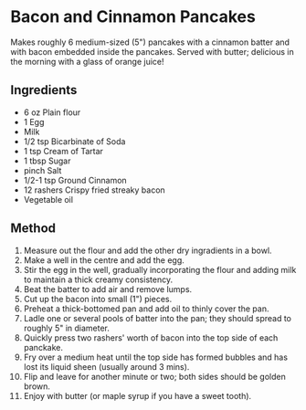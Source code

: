 Bacon and Cinnamon Pancakes
===========================

Makes roughly 6 medium-sized (5") pancakes with a cinnamon batter and with bacon embedded inside the pancakes. Served with butter; delicious in the morning with a glass of orange juice!


Ingredients
-----------

- 6 oz Plain flour
- 1 Egg
- Milk
- 1/2 tsp Bicarbinate of Soda
- 1 tsp Cream of Tartar
- 1 tbsp Sugar
- pinch Salt
- 1/2-1 tsp Ground Cinnamon
- 12 rashers Crispy fried streaky bacon
- Vegetable oil


Method
------

1.  Measure out the flour and add the other dry ingradients in a bowl.
2.  Make a well in the centre and add the egg.
3.  Stir the egg in the well, gradually incorporating the flour and adding milk to maintain a thick creamy consistency.
4.  Beat the batter to add air and remove lumps.
5.  Cut up the bacon into small (1") pieces.
6.  Preheat a thick-bottomed pan and add oil to thinly cover the pan.
7.  Ladle one or several pools of batter into the pan; they should spread to roughly 5" in diameter.
8.  Quickly press two rashers' worth of bacon into the top side of each panckake.
9.  Fry over a medium heat until the top side has formed bubbles and has lost its liquid sheen (usually around 3 mins).
10. Flip and leave for another minute or two; both sides should be golden brown.
11. Enjoy with butter (or maple syrup if you have a sweet tooth).

